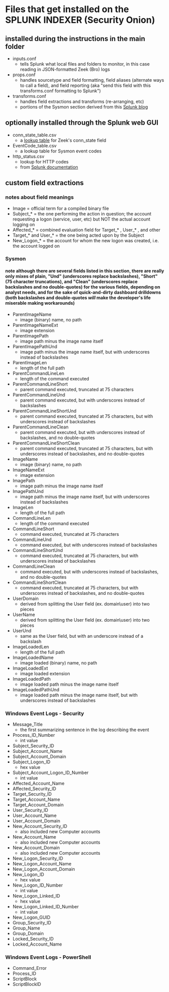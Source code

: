 # Files that get installed on the SPLUNK INDEXER (Security Onion)

## installed during the instructions in the main folder
- inputs.conf
	- tells Splunk what local files and folders to monitor, in this case reading in JSON-formatted Zeek (Bro) logs
- props.conf
	- handles sourcetype and field formatting, field aliases (alternate ways to call a field), and field reporting (aka "send this field with this transforms.conf formatting to Splunk")
- transforms.conf
	- handles field extractions and transforms (re-arranging, etc)
	- portions of the Sysmon section derived from this [Splunk blog](https://www.splunk.com/blog/2014/11/24/monitoring-network-traffic-with-sysmon-and-splunk.html)

## optionally installed through the Splunk web GUI
- conn_state_table.csv
	- a [lookup table](https://docs.splunk.com/Documentation/Splunk/7.3.1/Knowledge/DefineanautomaticlookupinSplunkWeb) for Zeek's conn_state field
- EventCode_table.csv
	- a lookup table for Sysmon event codes
- http_status.csv
	- lookup for HTTP codes
	- from [Splunk documentation](https://wiki.splunk.com/Http_status.csv)

## custom field extractions

### notes about field meanings
- Image = official term for a compiled binary file
- Subject_* = the one performing the action in question; the account requesting a logon (service, user, etc) but NOT the actual account logging on
- Affected_* = combined evaluation field for Target_* , User_* , and other
- Target_* and User_* = the one being acted upon by the Subject
- New_Logon_* = the account for whom the new logon was created, i.e. the account logged on

### Sysmon
#### note although there are several fields listed in this section, there are really only mixes of plain, "Und" (underscores replace backslashes), "Short" (75 character truncations), and "Clean" (underscores replace backslashes and no double-quotes) for the various fields, depending on analyst needs, and for the sake of quick-and-dirty dashboard drilldowns (both backslashes and double-quotes *will* make the developer's life miserable making workarounds)
- ParentImageName
	- image (binary) name, no path
- ParentImageNameExt
	- image extension
- ParentImagePath
	- image path minus the image name itself
- ParentImagePathUnd
	- image path minus the image name itself, but with underscores instead of backslashes
- ParentImageLen
	- length of the full path
- ParentCommandLineLen
	- length of the command executed
- ParentCommandLineShort
	- parent command executed, truncated at 75 characters
- ParentCommandLineUnd
	- parent command executed, but with underscores instead of backslashes
- ParentCommandLineShortUnd
	- parent command executed, truncated at 75 characters, but with underscores instead of backslashes
- ParentCommandLineClean
	- parent command executed, but with underscores instead of backslashes, and no double-quotes
- ParentCommandLineShortClean
	- parent command executed, truncated at 75 characters, but with underscores instead of backslashes, and no double-quotes
- ImageName
	- image (binary) name, no path
- ImageNameExt
	- image extension
- ImagePath
	- image path minus the image name itself
- ImagePathUnd
	- image path minus the image name itself, but with underscores instead of backslashes
- ImageLen
	- length of the full path
- CommandLineLen
	- length of the command executed
- CommandLineShort
	- command executed, truncated at 75 characters
- CommandLineUnd
	- command executed, but with underscores instead of backslashes
- CommandLineShortUnd
	- command executed, truncated at 75 characters, but with underscores instead of backslashes
- CommandLineClean
	- command executed, but with underscores instead of backslashes, and no double-quotes
- CommandLineShortClean
	- command executed, truncated at 75 characters, but with underscores instead of backslashes, and no double-quotes
- UserDomain
	- derived from splitting the User field (ex. domain\user) into two pieces
- UserName
	- derived from splitting the User field (ex. domain\user) into two pieces
- UserUnd
	- same as the User field, but with an underscore instead of a backslash
- ImageLoadedLen
	- length of the full path
- ImageLoadedName
	- image loaded (binary) name, no path
- ImageLoadedExt
	- image loaded extension
- ImageLoadedPath
	- image loaded path minus the image name itself
- ImageLoadedPathUnd
	- image loaded path minus the image name itself, but with underscores instead of backslashes

### Windows Event Logs - Security
- Message_Title
	- the first summarizing sentence in the log describing the event
- Process_ID_Number
	- int value
- Subject_Security_ID
- Subject_Account_Name
- Subject_Account_Domain
- Subject_Logon_ID
	- hex value
- Subject_Account_Logon_ID_Number
	- int value
- Affected_Account_Name
- Affected_Security_ID
- Target_Security_ID
- Target_Account_Name
- Target_Account_Domain
- User_Security_ID
- User_Account_Name
- User_Account_Domain
- New_Account_Security_ID
	- also included new Computer accounts
- New_Account_Name
	- also included new Computer accounts
- New_Account_Domain
	- also included new Computer accounts
- New_Logon_Security_ID
- New_Logon_Account_Name
- New_Logon_Account_Domain
- New_Logon_ID
	- hex value
- New_Logon_ID_Number
	- int value
- New_Logon_Linked_ID
	- hex value
- New_Logon_Linked_ID_Number
	- int value
- New_Logon_GUID
- Group_Security_ID
- Group_Name
- Group_Domain
- Locked_Security_ID
- Locked_Account_Name

### Windows Event Logs - PowerShell
- Command_Error
- Process_ID
- ScriptBlock
- ScriptBlockID
